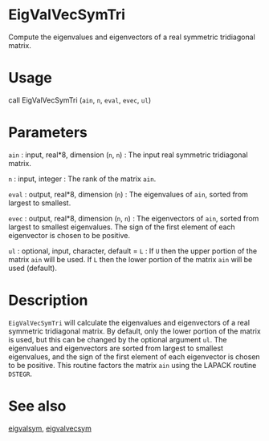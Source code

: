 # EigValVecSymTri  

Compute the eigenvalues and eigenvectors of a real symmetric tridiagonal matrix.

# Usage

call EigValVecSymTri (`ain`, `n`, `eval`, `evec`, `ul`)

# Parameters

`ain` : input, real\*8, dimension (`n`, `n`)
:   The input real symmetric tridiagonal matrix. 
	
`n` : input, integer
:   The rank of the matrix `ain`.
	
`eval` : output, real\*8, dimension (`n`)
:   The eigenvalues of `ain`, sorted from largest to smallest.

`evec` : output, real\*8, dimension (`n`, `n`)
:   The eigenvectors of `ain`, sorted from largest to smallest eigenvalues. The sign of the first element of each eigenvector is chosen to be positive.

`ul` : optional, input, character, default = `L`
:   If `U` then the upper portion of the matrix `ain` will be used. If `L` then the lower portion of the matrix `ain` will be used (default).

# Description

`EigValVecSymTri` will calculate the eigenvalues and eigenvectors of a real symmetric tridiagonal matrix. By default, only the lower portion of the matrix is used, but this can be changed by the optional argument `ul`. The eigenvalues and eigenvectors are sorted from largest to smallest eigenvalues, and the sign of the first element of each eigenvector is chosen to be positive. This routine factors the matrix `ain` using the LAPACK routine `DSTEGR`.

# See also

[eigvalsym](eigvalsym.html), [eigvalvecsym](eigvalvecsym.html)
